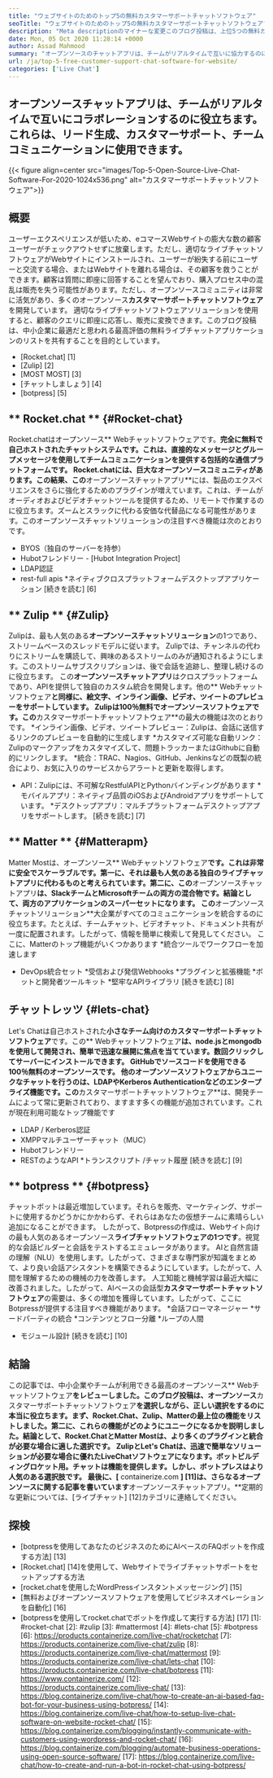 ```yaml
---
title: "ウェブサイトのためのトップ5の無料カスタマーサポートチャットソフトウェア" 
seoTitle: "ウェブサイトのためのトップ5の無料カスタマーサポートチャットソフトウェア" 
description: "Meta descriptionのマイナーな変更このブログ投稿は、上位5つの無料カスタマーサポートチャットソフトウェアについて学びます。これらのツールは、カスタマーサービスの代表者を促進し、販売を推進します。" 
date: Mon, 05 Oct 2020 11:28:14 +0000
author: Assad Mahmood
summary: "オープンソースのチャットアプリは、チームがリアルタイムで互いに協力するのに役立ちます。これらは、リード生成、カスタマーサポート、チームコミュニケーションに使用できます。" 
url: /ja/top-5-free-customer-support-chat-software-for-website/
categories: ['Live Chat']
---
```


## オープンソースチャットアプリは、チームがリアルタイムで互いにコラボレーションするのに役立ちます。これらは、リード生成、カスタマーサポート、チームコミュニケーションに使用できます。

{{< figure align=center src="images/Top-5-Open-Source-Live-Chat-Software-For-2020-1024x536.png" alt="カスタマーサポートチャットソフトウェア">}}


## 概要
ユーザーエクスペリエンスが低いため、eコマースWebサイトの膨大な数の顧客ユーザーがチェックアウトせずに放棄します。ただし、適切なライブチャットソフトウェアがWebサイトにインストールされ、ユーザーが紛失する前にユーザーと交流する場合、またはWebサイトを離れる場合は、その顧客を救うことができます。顧客は質問に即座に回答することを望んでおり、購入プロセス中の混乱は販売を失う可能性があります。ただし、オープンソースコミュニティは非常に活気があり、多くのオープンソース**カスタマーサポートチャットソフトウェア**を開発しています。
適切なライブチャットソフトウェアソリューションを使用すると、顧客のクエリに即座に応答し、販売に変換できます。このブログ投稿は、中小企業に最適だと思われる最高評価の無料ライブチャットアプリケーションのリストを共有することを目的としています。
  * [Rocket.chat] [1]
  * [Zulip] [2]
  * [MOST MOST] [3]
  * [チャットしましょう] [4]
  * [botpress] [5]

## ** Rocket.chat ** {#Rocket-chat}
Rocket.chatはオープンソース** Webチャットソフトウェアです。**完全に無料で自己ホストされたチャットシステムです。これは、直接的なメッセージとグループメッセージを使用してチームコミュニケーションを提供する包括的な通信プラットフォームです。
Rocket.chatには、巨大なオープンソースコミュニティがあります。この結果、この**オープンソースチャットアプリ**には、製品のエクスペリエンスをさらに強化するためのプラグインが増えています。これは、チームがオーディオおよびビデオチャットツールを提供するため、リモートで作業するのに役立ちます。ズームとスラックに代わる安価な代替品になる可能性があります。このオープンソースチャットソリューションの注目すべき機能は次のとおりです。
  * BYOS（独自のサーバーを持参）
  * Hubotフレンドリー -  [Hubot Integration Project]
  * LDAP認証
  * rest-full apis
  *ネイティブクロスプラットフォームデスクトップアプリケーション
    [続きを読む] [6]

## ** Zulip ** {#Zulip}
Zulipは、最も人気のある**オープンソースチャットソリューション**の1つであり、ストリームベースのスレッドモデルに従います。 Zulipでは、チャンネルの代わりにストリームを購読して、興味のあるストリームのみが通知されるようにします。このストリームサブスクリプションは、後で会話を追跡し、整理し続けるのに役立ちます。
この**オープンソースチャットアプリ**はクロスプラットフォームであり、APIを提供して独自のカスタム統合を開発します。他の** Webチャットソフトウェア**と同様に、絵文字、インライン画像、ビデオ、ツイートのプレビューをサポートしています。 Zulipは100％無料でオープンソースソフトウェアです。この**カスタマーサポートチャットソフトウェア**の最大の機能は次のとおりです。
  *インライン画像、ビデオ、ツイートプレビュー：Zulipは、会話に送信するリンクのプレビューを自動的に生成します
  *カスタマイズ可能な自動リンク：Zulipのマークアップをカスタマイズして、問題トラッカーまたはGithubに自動的にリンクします。
  *統合：TRAC、Nagios、GitHub、Jenkinsなどの既製の統合により、お気に入りのサービスからアラートと更新を取得します。
  * API：Zulipには、不可解なRestfulAPIとPythonバインディングがあります
  *モバイルアプリ：ネイティブ品質のiOSおよびAndroidアプリをサポートしています。
  *デスクトップアプリ：マルチプラットフォームデスクトップアプリをサポートします。
    [続きを読む] [7]

## ** Matter ** {#Matterapm}
Matter Mostは、オープンソース** Webチャットソフトウェア**です。これは非常に安全でスケーラブルです。第一に、それは最も人気のある独自のライブチャットアプリに代わるものと考えられています。第二に、この**オープンソースチャットアプリ**は、SlackチームとMicrosoftチームの両方の混合物です。結論として、両方のアプリケーションのスーパーセットになります。
この**オープンソースチャットソリューション**大企業がすべてのコミュニケーションを統合するのに役立ちます。たとえば、チームチャット、ビデオチャット、ドキュメント共有が一度に配置されます。したがって、情報を簡単に検索して発見してください。
ここに、Matterのトップ機能がいくつかあります
  *統合ツールでワークフローを加速します
  * DevOps統合セット
  *受信および発信Webhooks
  *プラグインと拡張機能
  *ボットと開発者ツールキット
  *堅牢なAPIライブラリ
    [続きを読む] [8]

## **チャットレッツ** {#lets-chat}
Let's Chatは自己ホストされた**小さなチーム向けのカスタマーサポートチャットソフトウェア**です。この** Webチャットソフトウェア**は、node.jsとmongodbを使用して開発され、簡単で迅速な展開に焦点を当てています。数回クリックしてサーバーにインストールできます。 GitHubでソースコードを使用できる100％無料のオープンソースです。
他のオープンソースソフトウェアからユニークなチャットを行うのは、LDAPやKerberos Authenticationなどのエンタープライズ機能です。この**カスタマーサポートチャットソフトウェア**は、開発チームによって常に更新されており、ますます多くの機能が追加されています。これが現在利用可能なトップ機能です
  * LDAP / Kerberos認証
  * XMPPマルチユーザーチャット（MUC）
  * Hubotフレンドリー
  * RESTのようなAPI
  *トランスクリプト /チャット履歴
    [続きを読む] [9]

## ** botpress ** {#botpress}
チャットボットは最近増加しています。それらを販売、マーケティング、サポートに使用するかどうかにかかわらず、それらはあなたの仮想チームに素晴らしい追加になることができます。
したがって、Botpressの作成は、Webサイト向けの最も人気のあるオープンソース**ライブチャットソフトウェアの1つです**。視覚的な会話ビルダーと会話をテストするエミュレータがあります。 AIと自然言語の理解（NLU）を使用します。したがって、さまざまな専門家が知識をまとめて、より良い会話アシスタントを構築できるようにしています。したがって、人間を理解するための機械の力を改善します。
人工知能と機械学習は最近大幅に改善されました。したがって、AIベースの会話型**カスタマーサポートチャットソフトウェア**の需要は、多くの増加を獲得しています。したがって、ここにBotpressが提供する注目すべき機能があります。
  *会話フローマネージャー
  *サードパーティの統合
  *コンテンツとフロー分離
  *ループの人間
  * モジュール設計
    [続きを読む] [10]

## 結論
この記事では、中小企業やチームが利用できる最高のオープンソース** Webチャットソフトウェア**をレビューしました。このブログ投稿は、オープンソース**カスタマーサポートチャットソフトウェア**を選択しながら、正しい選択をするのに本当に役立ちます。まず、Rocket.Chat、Zulip、Matterの最上位の機能をリストしました。第二に、これらの機能がどのようにユニークになるかを説明しました。結論として、Rocket.ChatとMatter Mostは、より多くのプラグインと統合が必要な場合に適した選択です。 ZulipとLet's Chatは、迅速で簡単なソリューションが必要な場合に優れたLiveChatソフトウェアになります。ボットビルディングロケット用。チャットは機能を提供します。しかし、ボットプレスはより人気のある選択肢です。
最後に、[** containerize.com **] [11]は、さらなるオープンソースに関する記事を書いています**オープンソースチャットアプリ。**定期的な更新については、[ライブチャット] [12]カテゴリに連絡してください。

## 探検
  * [botpressを使用してあなたのビジネスのためにAIベースのFAQボットを作成する方法] [13]
  * [Rocket.chat] [14]を使用して、Webサイトでライブチャットサポートをセットアップする方法
  * [rocket.chatを使用したWordPressインスタントメッセージング] [15]
  * [無料およびオープンソースソフトウェアを使用してビジネスオペレーションを自動化] [16]
  * [botpressを使用してrocket.chatでボットを作成して実行する方法] [17]
[1]: #rocket-chat
[2]: #zulip
[3]: #mattermost
[4]: #lets-chat
[5]: #botpress
[6]: https://products.containerize.com/live-chat/rocketchat
[7]: https://products.containerize.com/live-chat/zulip
[8]: https://products.containerize.com/live-chat/mattermost
[9]: https://products.containerize.com/live-chat/lets-chat
[10]: https://products.containerize.com/live-chat/botpress
[11]: https://www.containerize.com/
[12]: https://products.containerize.com/live-chat/
[13]: https://blog.containerize.com/live-chat/how-to-create-an-ai-based-faq-bot-for-your-business-using-botpress/
[14]: https://blog.containerize.com/live-chat/how-to-setup-live-chat-software-on-website-rocket-chat/
[15]: https://blog.containerize.com/blogging/instantly-communicate-with-customers-using-wordpress-and-rocket-chat/
[16]: https://blog.containerize.com/blogging/automate-business-operations-using-open-source-software/
[17]: https://blog.containerize.com/live-chat/how-to-create-and-run-a-bot-in-rocket-chat-using-botpress/
